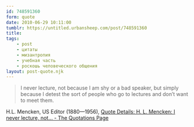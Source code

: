 ```yaml
---
id: 748591360
form: quote
date: 2010-06-29 10:11:00
tumblr: https://untitled.urbansheep.com/post/748591360
title: 
tags:
    - post
    - цитаты
    - мизантропия
    - учебная часть
    - роскошь человеческого общения
layout: post-quote.njk
---
```


<blockquote>
I never lecture, not because I am shy or a bad speaker, but simply because I detest the sort of people who go to lectures and don&rsquo;t want to meet them.
</blockquote>

H.L. Mencken, US Editor (1880—1956), <a href="http://www.quotationspage.com/quote/654.html">Quote Details: H. L. Mencken: I never lecture, not&hellip; - The Quotations Page</a>
